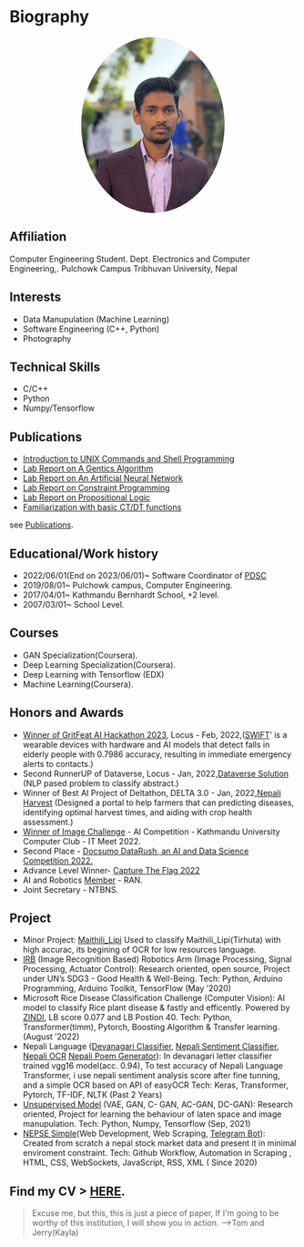 # Biography




<img src="/rockerritesh_sumityadav.jpg" alt="Sumit_Yadav"> <style>
        img{
        display: block;
        margin-left: auto;
        margin-right: auto;
        border-radius: 80%;
        text-align:center;
        width:50%
        }
</style>

## Affiliation

Computer Engineering Student.
Dept. Electronics and Computer Engineering,.
Pulchowk Campus
Tribhuvan University, Nepal

## Interests

- Data Manupulation (Machine Learning)
- Software Engineering (C++, Python)
- Photography

## Technical Skills

- C/C++
- Python
- Numpy/Tensorflow


## Publications

- [Introduction to UNIX Commands and Shell Programming](/LAB/Introduction%20to%20UNIX%20Commands%20and%20Shell%20Programming.pdf)
- [Lab Report on A Gentics Algorithm](/LAB/Lab%20Report%20on%20A%20Gentics%20Algorithm.pdf)
- [Lab Report on An Artificial Neural Network](/LAB/Lab%20Report%20on%20An%20Artificial%20Neural%20Network.pdf)
- [Lab Report on Constraint Programming](/LAB/Lab%20Report%20on%20Constraint%20Programming.pdf)
- [Lab Report on Propositional Logic](/LAB/Lab%20Report%20on%20Propositional%20Logic.pdf)
- [Familiarization with basic CT/DT functions](/LAB/Familiarization%20with%20basic%20CT⁄DT%20functions.pdf)

see [Publications](/posts).


## Educational/Work history

- 2022/06/01(End on 2023/06/01)~ Software Coordinator of [PDSC](pdscnepal.org)
- 2019/08/01~ Pulchowk campus, Computer Engineering.
- 2017/04/01~ Kathmandu Bernhardt School, +2 level.
- 2007/03/01~ School Level.

## Courses

- GAN Specialization(Coursera).
- Deep Learning Specialization(Coursera).
- Deep Learning with Tensorflow (EDX)
- Machine Learning(Coursera).

## Honors and Awards

- [Winner of GritFeat AI Hackathon 2023](https://locus.com.np/verify?id=36b03d92-3c03-4591-ac60-779f6aec27e5), Locus - Feb, 2022,([SWIFT](https://www.linkedin.com/feed/update/urn:li:activity:7025771930481803264?utm_source=share&utm_medium=member_desktop)’ is a wearable devices with hardware and AI
models that detect falls in elderly people with 0.7986 accuracy, resulting in immediate emergency alerts to
contacts.)
- Second RunnerUP of Dataverse, Locus - Jan, 2022,[Dataverse Solution](https://github.com/rockerritesh/Datarush-2023-DataVerse-) (NLP pased problem to classify abstract.)
- Winner of Best AI Project of Deltathon, DELTA 3.0 - Jan, 2022,[Nepali Harvest](https://github.com/adhikariraju38/Nepali_Harvest) (Designed a portal to help farmers
that can predicting diseases, identifying optimal harvest times, and aiding with crop health assessment.)
- [Winner of Image Challenge](https://www.linkedin.com/feed/update/urn:li:activity:6967119637503238144?updateEntityUrn=urn%3Ali%3Afs_updateV2%3A%28urn%3Ali%3Aactivity%3A6967119637503238144%2CFEED_DETAIL%2CEMPTY%2CDEFAULT%2Cfalse%29&lipi=urn%3Ali%3Apage%3Ad_flagship3_profile_view_base%3B4K0ROXY%2FTDCmHHIuQn%2FISg%3D%3D) - AI Competition - Kathmandu University Computer Club - IT Meet 2022.
- Second Place - [Docsumo DataRush, an AI and Data Science Competition 2022.](https://www.facebook.com/locus.data.rush/photos/pcb.117726577459745/117726310793105/)
- Advance Level Winner- [Capture The Flag 2022](https://www.facebook.com/locus.ioe/photos/a.202948823208958/1667487916755034/)
- AI and Robotics [Member](/rockerriteshrancard.jpg) - RAN.
- Joint Secretary - NTBNS.

## Project

- Minor Project: [Maithili_Lipi](https://github.com/rockerritesh/maithili_lipi_AI_proj) Used to classify Maithili_Lipi(Tirhuta) with high accurac, its begining of OCR for low resources language.
-  [IRB](https://github.com/jarp0l/IRB-Robo-Arm) (Image Recognition Based) Robotics Arm (Image Processing, Signal Processing, Actuator Control):
Research oriented, open source, Project under UN’s SDG3 - Good Health & Well-Being. Tech: Python, Arduino Programming,
Arduino Toolkit, TensorFlow (May ’2020)
- Microsoft Rice Disease Classification Challenge (Computer Vision): AI model to classify Rice plant disease & fastly
and efficently. Powered by [ZINDI](https://zindi.africa/competitions/microsoft-rice-disease-classification-challenge), LB score 0.077 and LB Postion 40. Tech: Python, Transformer(timm), Pytorch, Boosting
Algorithm & Transfer learning. (August ’2022)
- Nepali Language ([Devanagari Classifier](https://github.com/rockerritesh/Nepali_devanagari_Classifier), [Nepali Sentiment Classifier](https://github.com/rockerritesh/NepaliSentiment), [Nepali OCR](https://github.com/rockerritesh/easyOCR_Nepali) [Nepali Poem Generator](https://github.com/rockerritesh/nepali_poem_datasets)): In
devanagari letter classifier trained vgg16 model(acc. 0.94), To test accuracy of Nepali Language Transformer, i use nepali
sentiment analysis score after fine tunning, and a simple OCR based on API of easyOCR Tech: Keras, Transformer, Pytorch,
TF-IDF, NLTK (Past 2 Years)
- [Unsupervised Model](https://github.com/rockerritesh/Unsupervised) (VAE, GAN, C- GAN, AC-GAN, DC-GAN): Research oriented, Project for learning the
behaviour of laten space and image manupulation. Tech: Python, Numpy, Tensorflow (Sep, 2021)
- [NEPSE Simple](https://github.com/rockerritesh/nepsesimple)(Web Development, Web Scraping, [Telegram Bot](https://t.me/nepsebot)): Created from scratch a nepal stock market data
and present it in minimal enviroment constraint. Tech: Github Workflow, Automation in Scraping , HTML, CSS, WebSockets,
JavaScript, RSS, XML ( Since 2020)

## Find my CV > [HERE](/resume.pdf).
> Excuse me, but this, this is just a piece of paper, If I'm going to be worthy of this institution, I will show you in action. -->Tom and Jerry(Kayla)


